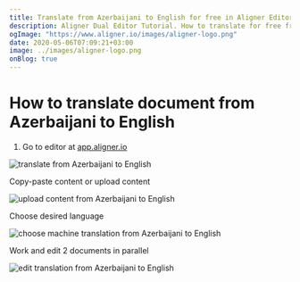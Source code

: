 ```yaml
---
title: Translate from Azerbaijani to English for free in Aligner Editor
description: Aligner Dual Editor Tutorial. How to translate for free from Azerbaijani to English. Aligner is multilingual document management platform. 
ogImage: "https://www.aligner.io/images/aligner-logo.png"
date: 2020-05-06T07:09:21+03:00
image: ../images/aligner-logo.png
onBlog: true
---
```


# How to translate document from Azerbaijani to English

1. Go to editor at [app.aligner.io](https://app.aligner.io "Aligner App web page")

![translate from Azerbaijani to English](../aligner-blank-editor.png "translate from Azerbaijani to English")

Copy-paste content or upload content

![upload content from Azerbaijani to English](../aligner-uploaded-document.png "upload content from Azerbaijani to English")

Choose desired language

![choose machine translation from Azerbaijani to English](../aligner-language-dropdown.png "choose machine translation from Azerbaijani to English")

Work and edit 2 documents in parallel

![edit translation from Azerbaijani to English](../aligner-double-sitded-editor.png "edit translation from Azerbaijani to English")

